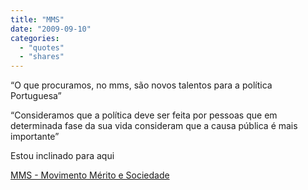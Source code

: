 ```yaml
---
title: "MMS"
date: "2009-09-10"
categories:
  - "quotes"
  - "shares"
---
```


“O que procuramos, no mms, são novos talentos para a política Portuguesa”

“Consideramos que a política deve ser feita por pessoas que em determinada fase da sua vida consideram que a causa pública é mais importante”

Estou inclinado para aqui

[MMS - Movimento Mérito e Sociedade](http://www.mudarportugal.pt/ "MMS")